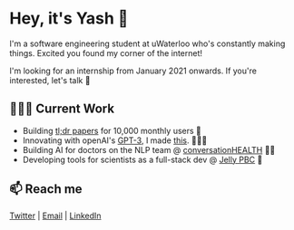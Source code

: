 # Hey, it's Yash 👋 

I'm a software engineering student at uWaterloo who's constantly making things. Excited you found my corner of the internet! 

I'm looking for an internship from January 2021 onwards. If you're interested, let's talk 👀
 
## 👨🏾‍💻 Current Work
  * Building [tl;dr papers](https://tldrpapers.com) for 10,000 monthly users 👀
  * Innovating with openAI's [GPT-3](http://beta.openai.com/), I made [this](https://twitter.com/itsyashdani/status/1285695850300219392). 👨🏾‍💻 
  * Building AI for doctors on the NLP team @ [conversationHEALTH](https://www.conversationhealth.com/) 👩‍⚕️
  * Developing tools for scientists as a full-stack dev @ [Jelly PBC](https://jellypbc.com/) 🧬

 
 
## 📫 Reach me
[Twitter](https://twitter.com/itsyashdani) | [Email](mailto:yash.dani@uwaterloo.ca) | [LinkedIn](https://www.linkedin.com/in/ydani/)

<!--
**yash-dani/yash-dani** is a ✨ _special_ ✨ repository because its `README.md` (this file) appears on your GitHub profile.

Here are some ideas to get you started:


- 🌱 I’m currently learning ...
- 👯 I’m looking to collaborate on ...
- 🤔 I’m looking for help with ...
- 💬 Ask me about ...
- 📫 How to reach me: ...
- 😄 Pronouns: ...
- ⚡ Fun fact: ...
-->
